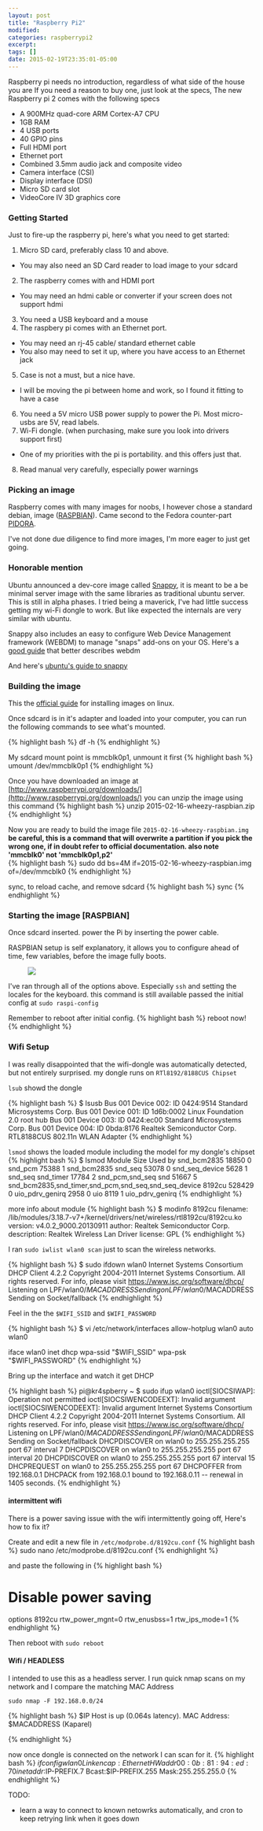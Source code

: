 ```yaml
---
layout: post
title: "Raspberry Pi2"
modified:
categories: raspberrypi2
excerpt:
tags: []
date: 2015-02-19T23:35:01-05:00
---
```


Raspberry pi needs no introduction, regardless of what side of the house you are
If you need a reason to buy one, just look at the specs, 
The new Raspberry pi 2 comes with the following specs

* A 900MHz quad-core ARM Cortex-A7 CPU
* 1GB RAM
* 4 USB ports
* 40 GPIO pins
* Full HDMI port
* Ethernet port
* Combined 3.5mm audio jack and composite video
* Camera interface (CSI)
* Display interface (DSI)
* Micro SD card slot
* VideoCore IV 3D graphics core

### Getting Started

Just to fire-up the raspberry pi, here's what you need to get started: 

1. Micro SD card, preferably class 10 and above. 
* You may also need an SD Card reader to load image to your sdcard
2. The raspberry comes with and HDMI port
* You may need an hdmi cable or converter if your screen does not support hdmi
3. You need a USB keyboard and a mouse 
4. The raspbery pi comes with an Ethernet port. 
* You may need an rj-45 cable/ standard ethernet cable
* You also may need to set it up, where you have access to an Ethernet jack
5. Case is not a must, but a nice have. 
* I will be moving the pi between home and work, so I found it fitting to have a case
6. You need a 5V micro USB power supply to power the Pi. Most micro-usbs are 5V, read labels.
7. Wi-Fi dongle. (when purchasing, make sure you look into drivers support first)
* One of my priorities with the pi is portability. and this offers just that.  
8. Read manual very carefully, especially power warnings


### Picking an image 

Raspberry comes with many images for noobs, I however chose a standard debian, image ([RASPBIAN](http://raspbian.org/)). Came second to the Fedora counter-part [PIDORA](http://pidora.ca/). 

I've not done due diligence to find more images, I'm more eager to just get going. 

### Honorable mention

Ubuntu announced a dev-core image called [Snappy](http://www.markshuttleworth.com/archives/1434), it is meant to be a be minimal server image with the same libraries as traditional ubuntu server. This is still in alpha phases. I tried being a maverick, I've had little success getting my wi-Fi dongle to work.  But like expected the internals are very similar with ubuntu. 

Snappy also includes an easy to configure Web Device Management framework (WEBDM) to manage "snaps" add-ons on your OS. Here's a [good guide](http://blog.sergiusens.org/posts/Snappy%20Things/) that better describes webdm

And here's [ubuntu's guide to snappy](https://developer.ubuntu.com/en/snappy/)

### Building the image

This the [official guide](http://www.raspberrypi.org/documentation/installation/installing-images/linux.md) for installing images on linux. 

Once sdcard is in it's adapter and loaded into your computer, you can run the following commands to see what's mounted.

{% highlight bash %}
df -h
{% endhighlight %}

My sdcard mount point is mmcblk0p1, unmount it first
{% highlight bash %}
umount /dev/mmcblk0p1
{% endhighlight %}

Once you have downloaded an image at [http://www.raspberrypi.org/downloads/](http://www.raspberrypi.org/downloads/) you can unzip the image using this command 
{% highlight bash %}
unzip 2015-02-16-wheezy-raspbian.zip
{% endhighlight %}

Now you are ready to build the image file `2015-02-16-wheezy-raspbian.img`
**be careful, this is a command that will overwrite a partition if you pick the wrong one, if in doubt refer to official documentation. also note 'mmcblk0' not 'mmcblk0p1,p2'**  
{% highlight bash %}
sudo dd bs=4M if=2015-02-16-wheezy-raspbian.img of=/dev/mmcblk0
{% endhighlight %}


sync, to reload cache, and remove sdcard
{% highlight bash %}
sync
{% endhighlight %}


### Starting the image [RASPBIAN]

Once sdcard inserted. power the Pi by inserting the power cable. 

RASPBIAN setup is self explanatory, it allows you to configure ahead of time, few variables, before the image fully boots. 
<figure>
<img src="/images/pi-raspi-config-main.png">
</figure>

I've ran through all of the options above. Especially `ssh` and setting the locales for the keyboard. this command is still available passed the initial config at `sudo raspi-config`

Remember to reboot after initial config. 
{% highlight bash %}
reboot now!
{% endhighlight %}

### Wifi Setup

I was really disappointed that the wifi-dongle was automatically detected, but not entirely surprised. 
my dongle runs on `RTl8192/8188CUS Chipset`

`lsub` showd the dongle

{% highlight bash %}
$ lsusb 
Bus 001 Device 002: ID 0424:9514 Standard Microsystems Corp. 
Bus 001 Device 001: ID 1d6b:0002 Linux Foundation 2.0 root hub
Bus 001 Device 003: ID 0424:ec00 Standard Microsystems Corp. 
Bus 001 Device 004: ID 0bda:8176 Realtek Semiconductor Corp. RTL8188CUS 802.11n WLAN Adapter
{% endhighlight %}

`lsmod` shows the loaded module including the model for my dongle's chipset
{% highlight bash %}
$ lsmod
Module                  Size  Used by
snd_bcm2835            18850  0 
snd_pcm                75388  1 snd_bcm2835
snd_seq                53078  0 
snd_seq_device          5628  1 snd_seq
snd_timer              17784  2 snd_pcm,snd_seq
snd                    51667  5 snd_bcm2835,snd_timer,snd_pcm,snd_seq,snd_seq_device
8192cu                528429  0 
uio_pdrv_genirq         2958  0 
uio                     8119  1 uio_pdrv_genirq
{% endhighlight %}

more info about module
{% highlight bash %}
$ modinfo 8192cu
filename:       /lib/modules/3.18.7-v7+/kernel/drivers/net/wireless/rtl8192cu/8192cu.ko
version:        v4.0.2_9000.20130911
author:         Realtek Semiconductor Corp.
description:    Realtek Wireless Lan Driver
license:        GPL
{% endhighlight %}

I ran `sudo iwlist wlan0 scan` just to scan the wireless networks. 

{% highlight bash %}
$ sudo ifdown wlan0
Internet Systems Consortium DHCP Client 4.2.2
Copyright 2004-2011 Internet Systems Consortium.
All rights reserved.
For info, please visit https://www.isc.org/software/dhcp/
Listening on LPF/wlan0/$MACADDRESS
Sending on   LPF/wlan0/$MACADDRESS
Sending on   Socket/fallback
{% endhighlight %}

Feel in the the `$WIFI_SSID` and `$WIFI_PASSWORD`

{% highlight bash %}
$ vi /etc/network/interfaces
allow-hotplug wlan0
auto wlan0

iface wlan0 inet dhcp
        wpa-ssid "$WIFI_SSID"
        wpa-psk "$WIFI_PASSWORD"
{% endhighlight %}

Bring up the interface and watch it get DHCP

{% highlight bash %}
pi@kr4spberry ~ $ sudo ifup wlan0 
ioctl[SIOCSIWAP]: Operation not permitted
ioctl[SIOCSIWENCODEEXT]: Invalid argument
ioctl[SIOCSIWENCODEEXT]: Invalid argument
Internet Systems Consortium DHCP Client 4.2.2
Copyright 2004-2011 Internet Systems Consortium.
All rights reserved.
For info, please visit https://www.isc.org/software/dhcp/
Listening on LPF/wlan0/$MACADDRESS
Sending on   LPF/wlan0/$MACADDRESS
Sending on   Socket/fallback
DHCPDISCOVER on wlan0 to 255.255.255.255 port 67 interval 7
DHCPDISCOVER on wlan0 to 255.255.255.255 port 67 interval 20
DHCPDISCOVER on wlan0 to 255.255.255.255 port 67 interval 15
DHCPREQUEST on wlan0 to 255.255.255.255 port 67
DHCPOFFER from 192.168.0.1
DHCPACK from 192.168.0.1
bound to 192.168.0.11 -- renewal in 1405 seconds.
{% endhighlight %}

#### intermittent  wifi
There is a power saving issue with the wifi intermittently going off, 
Here's how to fix it? 

Create and edit a new file in `/etc/modprobe.d/8192cu.conf`
{% highlight bash %}
 sudo nano /etc/modprobe.d/8192cu.conf
{% endhighlight %}

and paste the following in
{% highlight bash %}
 # Disable power saving
options 8192cu rtw_power_mgnt=0 rtw_enusbss=1 rtw_ips_mode=1
{% endhighlight %}

Then reboot with `sudo reboot`

#### Wifi / HEADLESS
I intended to use this as a headless server. 
I run quick nmap scans on my network and I compare the matching MAC Address

`sudo nmap -F 192.168.0.0/24`

{% highlight bash %}
$IP
Host is up (0.064s latency).
MAC Address: $MACADDRESS (Kaparel)

{% endhighlight %}

now once dongle is connected on the network I can scan for it. 
{% highlight bash %}
$ifconfig
wlan0     Link encap:Ethernet  HWaddr 00:0b:81:94:ed:70  
          inet addr:$IP-PREFIX.7  Bcast:$IP-PREFIX.255  Mask:255.255.255.0
{% endhighlight %}

TODO:
* learn a way to connect to known netowrks automatically, and cron to keep retrying link when it goes down